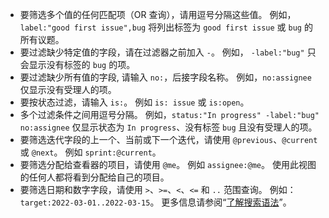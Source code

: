 - 要筛选多个值的任何匹配项（OR 查询），请用逗号分隔这些值。 例如， `label:"good first issue",bug` 将列出标签为 `good first issue` 或 `bug` 的所有议题。
- 要过滤缺少特定值的字段，请在过滤器之前加入 `-`。 例如， `-label:"bug"` 只会显示没有标签的 `bug` 的项。
- 要过滤缺少所有值的字段, 请输入 `no:`，后接字段名称。 例如，`no:assignee` 仅显示没有受理人的项。
- 要按状态过滤，请输入 `is:`。 例如 `is: issue` 或 `is:open`。
- 多个过滤条件之间用逗号分隔。 例如，`status:"In progress" -label:"bug" no:assignee` 仅显示状态为 `In progress`、没有标签 `bug` 且没有受理人的项。
- 要筛选迭代字段的上一个、当前或下一个迭代，请使用 `@previous`、`@current` 或 `@next`。 例如 `sprint:@current`。
- 要筛选分配给查看器的项目，请使用 `@me`。 例如 `assignee:@me`。 使用此视图的任何人都将看到分配给自己的项目。
- 要筛选日期和数字字段，请使用 `>`、`>=`、`<`、`<=` 和 `..` 范围查询。 例如：`target:2022-03-01..2022-03-15`。 更多信息请参阅“[了解搜索语法](/search-github/getting-started-with-searching-on-github/understanding-the-search-syntax)”。
